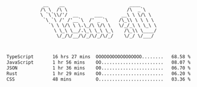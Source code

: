 <div align="center">
<pre><code>
 __    __                        ____      
/\ \  /\ \                      /\  _`\    
\ `\`\\/'/  __      ___       __\ \ \/\ \  
 `\ `\ /' /'__`\  /' _ `\    /\_\\ \ \ \ \ 
   `\ \ \/\ \ \.\_/\ \/\ \   \/_/_\ \ \_\ \
     \ \_\ \__/.\_\ \_\ \_\    /\_\\ \____/
      \/_/\/__/\/_/\/_/\/_/    \/_/ \/___/ 
                                           

</code></pre>

<!--START_SECTION:waka-->

```txt
TypeScript       16 hrs 27 mins  OOOOOOOOOOOOOOOOO........   68.58 %
JavaScript       1 hr 56 mins    OO.......................   08.07 %
JSON             1 hr 36 mins    O0.......................   06.70 %
Rust             1 hr 29 mins    O0.......................   06.20 %
CSS              48 mins         O........................   03.36 %
```

<!--END_SECTION:waka-->
